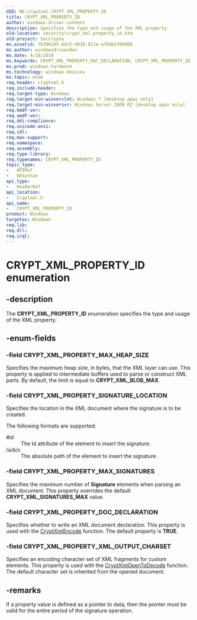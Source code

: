 ```yaml
---
UID: NE:cryptxml.CRYPT_XML_PROPERTY_ID
title: CRYPT_XML_PROPERTY_ID
author: windows-driver-content
description: Specifies the type and usage of the XML property.
old-location: security\crypt_xml_property_id.htm
old-project: SecCrypto
ms.assetid: 7b396245-6dc5-4018-821e-a70db5f0d068
ms.author: windowsdriverdev
ms.date: 4/18/2018
ms.keywords: CRYPT_XML_PROPERTY_DOC_DECLARATION, CRYPT_XML_PROPERTY_ID, CRYPT_XML_PROPERTY_ID enumeration [Security], CRYPT_XML_PROPERTY_MAX_HEAP_SIZE, CRYPT_XML_PROPERTY_MAX_SIGNATURES, CRYPT_XML_PROPERTY_SIGNATURE_LOCATION, CRYPT_XML_PROPERTY_XML_OUTPUT_CHARSET, cryptxml/CRYPT_XML_PROPERTY_DOC_DECLARATION, cryptxml/CRYPT_XML_PROPERTY_ID, cryptxml/CRYPT_XML_PROPERTY_MAX_HEAP_SIZE, cryptxml/CRYPT_XML_PROPERTY_MAX_SIGNATURES, cryptxml/CRYPT_XML_PROPERTY_SIGNATURE_LOCATION, cryptxml/CRYPT_XML_PROPERTY_XML_OUTPUT_CHARSET, security.crypt_xml_property_id
ms.prod: windows-hardware
ms.technology: windows-devices
ms.topic: enum
req.header: cryptxml.h
req.include-header: 
req.target-type: Windows
req.target-min-winverclnt: Windows 7 [desktop apps only]
req.target-min-winversvr: Windows Server 2008 R2 [desktop apps only]
req.kmdf-ver: 
req.umdf-ver: 
req.ddi-compliance: 
req.unicode-ansi: 
req.idl: 
req.max-support: 
req.namespace: 
req.assembly: 
req.type-library: 
req.typenames: CRYPT_XML_PROPERTY_ID
topic_type:
-	APIRef
-	kbSyntax
api_type:
-	HeaderDef
api_location:
-	Cryptxml.h
api_name:
-	CRYPT_XML_PROPERTY_ID
product: Windows
targetos: Windows
req.lib: 
req.dll: 
req.irql: 
---
```


# CRYPT_XML_PROPERTY_ID enumeration


## -description


The <b>CRYPT_XML_PROPERTY_ID</b> enumeration 
  specifies the type and usage of the XML property.


## -enum-fields




### -field CRYPT_XML_PROPERTY_MAX_HEAP_SIZE

Specifies the maximum heap size, in bytes, that the  XML layer can use.
      This property is applied to intermediate buffers used to parse or construct XML parts. 
      By default, the limit is equal to <b>CRYPT_XML_BLOB_MAX</b>.


### -field CRYPT_XML_PROPERTY_SIGNATURE_LOCATION

Specifies the location in the XML document where the signature is to be created.



The following formats are supported:



<dl>
<dt><a id="_id"></a><a id="_ID"></a>#id</dt>
<dd>
The Id attribute of the element to insert the signature.

</dd>
<dt><a id="_a_b_c"></a><a id="_A_B_C"></a>/a/b/c</dt>
<dd>
The absolute path of the element to insert the signature.

</dd>
</dl>



### -field CRYPT_XML_PROPERTY_MAX_SIGNATURES

Specifies the maximum number of <b>Signature</b> elements when parsing an XML document. 
     This property overrides the default <b>CRYPT_XML_SIGNATURES_MAX</b> value.


### -field CRYPT_XML_PROPERTY_DOC_DECLARATION

Specifies whether to write an XML document declaration. This property is used with the 
     <a href="https://msdn.microsoft.com/fb0cd00c-f410-486e-8910-41c0463f6a74">CryptXmlEncode</a> function. The default property is <b>TRUE</b>.


### -field CRYPT_XML_PROPERTY_XML_OUTPUT_CHARSET

Specifies an encoding character set of XML fragments for custom elements. This property is used with the 
     <a href="https://msdn.microsoft.com/b6a77d62-b92d-4b83-949f-14a0ce3ce025">CryptXmlOpenToDecode</a> function. 
     The default character set is inherited from the opened document.


## -remarks



If a property value is defined as a pointer to data, then the pointer must be valid 
  for the entire period of the signature operation.




